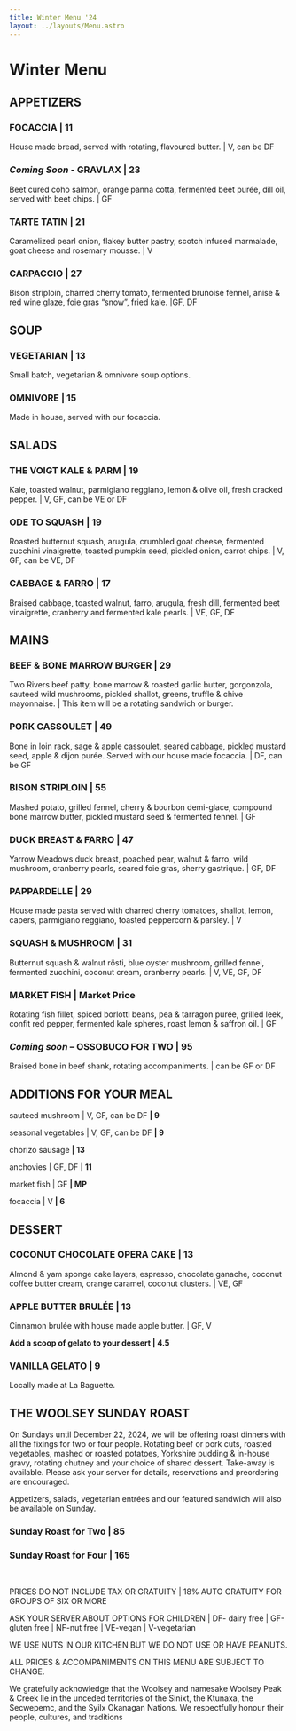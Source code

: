 ```yaml
---
title: Winter Menu '24
layout: ../layouts/Menu.astro
---
```


# Winter Menu

## APPETIZERS

### FOCACCIA | 11

House made bread, served with rotating, flavoured butter. | V, can be DF

### _Coming Soon_ - GRAVLAX | 23

Beet cured coho salmon, orange panna cotta, fermented beet purée, dill oil, served with beet chips. | GF

### TARTE TATIN | 21

Caramelized pearl onion, flakey butter pastry, scotch infused marmalade, goat cheese and rosemary mousse. | V

### CARPACCIO | 27

Bison striploin, charred cherry tomato, fermented brunoise fennel, anise & red wine glaze, foie gras “snow”, fried kale. |GF, DF

## SOUP

### VEGETARIAN | 13

Small batch, vegetarian & omnivore soup options.

### OMNIVORE | 15

Made in house, served with our focaccia.

## SALADS

### THE VOIGT KALE & PARM | 19

Kale, toasted walnut, parmigiano reggiano, lemon & olive oil, fresh cracked pepper. | V, GF, can be VE or DF

### ODE TO SQUASH | 19

Roasted butternut squash, arugula, crumbled goat cheese, fermented zucchini vinaigrette, toasted pumpkin seed, pickled onion, carrot chips. | V, GF, can be VE, DF

### CABBAGE & FARRO | 17

Braised cabbage, toasted walnut, farro, arugula, fresh dill, fermented beet vinaigrette, cranberry and fermented kale pearls. | VE, GF, DF

## MAINS

### BEEF & BONE MARROW BURGER | 29

Two Rivers beef patty, bone marrow & roasted garlic butter, gorgonzola, sauteed wild mushrooms, pickled shallot, greens, truffle & chive mayonnaise. | This item will be a rotating sandwich or burger.

### PORK CASSOULET | 49

Bone in loin rack, sage & apple cassoulet, seared cabbage, pickled mustard seed, apple & dijon purée. Served with our house made focaccia. | DF, can be GF

### BISON STRIPLOIN | 55

Mashed potato, grilled fennel, cherry & bourbon demi-glace, compound bone marrow butter, pickled mustard seed & fermented fennel. | GF

### DUCK BREAST & FARRO | 47

Yarrow Meadows duck breast, poached pear, walnut & farro, wild mushroom, cranberry pearls, seared foie
gras, sherry gastrique. | GF, DF

### PAPPARDELLE | 29

House made pasta served with charred cherry tomatoes, shallot, lemon, capers, parmigiano reggiano,
toasted peppercorn & parsley. | V

### SQUASH & MUSHROOM | 31

Butternut squash & walnut rösti, blue oyster mushroom, grilled fennel, fermented zucchini, coconut cream,
cranberry pearls. | V, VE, GF, DF

### MARKET FISH | Market Price

Rotating fish fillet, spiced borlotti beans, pea & tarragon purée, grilled leek, confit red pepper, fermented kale spheres, roast lemon & saffron oil. | GF

### _Coming soon_ – OSSOBUCO FOR TWO | 95

Braised bone in beef shank, rotating accompaniments. | can be GF or DF

## ADDITIONS FOR YOUR MEAL

<aside class="grid grid-cols-1 sm:grid-cols-2 gap-6 grid-flow-row mx-auto w-4/5 text-center">
<section>

sauteed mushroom | V, GF, can be DF **| 9**

</section>
<section>

seasonal vegetables | V, GF, can be DF **| 9**

</section>
<section>

chorizo sausage **| 13**

</section>
<section>

anchovies | GF, DF **| 11**

</section>
<section>

market fish | GF **| MP**

</section>
<section>

focaccia | V **| 6**

</section>
</aside>

## DESSERT

### COCONUT CHOCOLATE OPERA CAKE | 13

Almond & yam sponge cake layers, espresso, chocolate ganache, coconut coffee butter cream,
orange caramel, coconut clusters. | VE, GF

### APPLE BUTTER BRULÉE | 13

Cinnamon brulée with house made apple butter. | GF, V

**Add a scoop of gelato to your dessert | 4.5**

### VANILLA GELATO | 9

Locally made at La Baguette.

## THE WOOLSEY SUNDAY ROAST

On Sundays until December 22, 2024, we will be offering roast dinners with all the
fixings for two or four people. Rotating beef or pork cuts, roasted vegetables, mashed
or roasted potatoes, Yorkshire pudding & in-house gravy, rotating chutney and your
choice of shared dessert. Take-away is available. Please ask your server for details,
reservations and preordering are encouraged.

Appetizers, salads, vegetarian entrées and our featured sandwich will also be
available on Sunday.

<aside class="grid grid-cols-1 sm:grid-cols-2 gap-6 grid-flow-row mx-auto w-4/5 text-center font-bold">
<section>

### Sunday Roast for Two | 85

</section>
<section>

### Sunday Roast for Four | 165

</section>
</aside>

&nbsp;

<div class="text-xs italic text-center pt-10">

PRICES DO NOT INCLUDE TAX OR GRATUITY | 18% AUTO GRATUITY FOR GROUPS OF SIX OR MORE

ASK YOUR SERVER ABOUT OPTIONS FOR CHILDREN | DF- dairy free | GF-gluten free | NF-nut free | VE-vegan | V-vegetarian

WE USE NUTS IN OUR KITCHEN BUT WE DO NOT USE OR HAVE PEANUTS.

ALL PRICES & ACCOMPANIMENTS ON THIS MENU ARE SUBJECT TO CHANGE.

We gratefully acknowledge that the Woolsey and namesake Woolsey Peak & Creek lie in the unceded territories of the Sinixt, the
Ktunaxa, the Secwepemc, and the Syilx Okanagan Nations. We respectfully honour their people, cultures, and traditions

</div>
